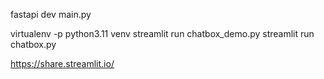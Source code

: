 fastapi dev main.py



virtualenv -p python3.11 venv
streamlit run chatbox_demo.py
streamlit run chatbox.py


https://share.streamlit.io/